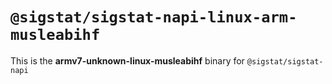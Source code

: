 # `@sigstat/sigstat-napi-linux-arm-musleabihf`

This is the **armv7-unknown-linux-musleabihf** binary for `@sigstat/sigstat-napi`
